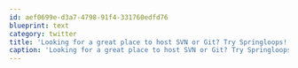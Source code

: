 ```yaml
---
id: aef0699e-d3a7-4798-91f4-331760edfd76
blueprint: text
category: twitter
title: 'Looking for a great place to host SVN or Git? Try Springloops! (Also try my referral code,springloops.com/v2?r=130099831… hee, shameless plug)'
caption: 'Looking for a great place to host SVN or Git? Try Springloops! (Also try my referral code,<a href="http://www.springloops.com/v2?r=13009983112368407" title="http://www.springloops.com/v2?r=13009983112368407" class="link link_untco">springloops.com/v2?r=130099831…</a> hee, shameless plug)'
---
```

